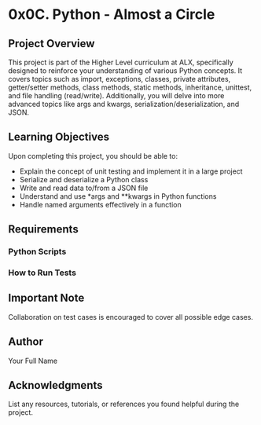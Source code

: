 # 0x0C. Python - Almost a Circle

## Project Overview

This project is part of the Higher Level curriculum at ALX, specifically designed to reinforce your understanding of various Python concepts. It covers topics such as import, exceptions, classes, private attributes, getter/setter methods, class methods, static methods, inheritance, unittest, and file handling (read/write). Additionally, you will delve into more advanced topics like args and kwargs, serialization/deserialization, and JSON.

## Learning Objectives

Upon completing this project, you should be able to:

- Explain the concept of unit testing and implement it in a large project
- Serialize and deserialize a Python class
- Write and read data to/from a JSON file
- Understand and use *args and **kwargs in Python functions
- Handle named arguments effectively in a function

## Requirements

### Python Scripts


### How to Run Tests

## Important Note

Collaboration on test cases is encouraged to cover all possible edge cases.

## Author

Your Full Name

## Acknowledgments

List any resources, tutorials, or references you found helpful during the project.
